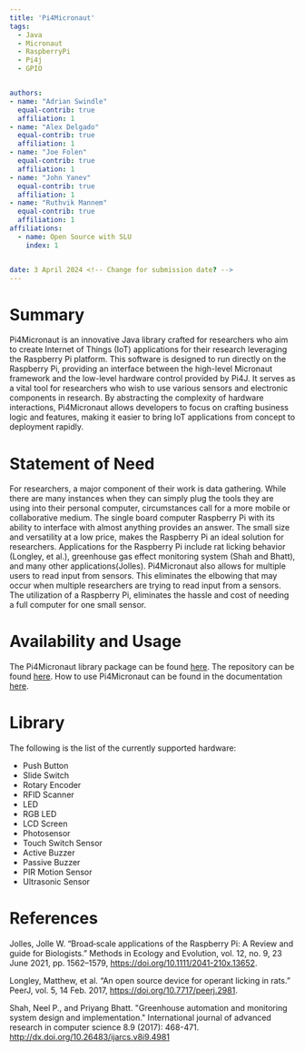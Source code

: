 ```yaml
---
title: 'Pi4Micronaut'
tags:
  - Java
  - Micronaut
  - RaspberryPi
  - Pi4j
  - GPIO


authors:
- name: "Adrian Swindle"
  equal-contrib: true
  affiliation: 1
- name: "Alex Delgado"
  equal-contrib: true
  affiliation: 1
- name: "Joe Folen"
  equal-contrib: true
  affiliation: 1
- name: "John Yanev"
  equal-contrib: true
  affiliation: 1
- name: "Ruthvik Mannem"
  equal-contrib: true
  affiliation: 1
affiliations:
  - name: Open Source with SLU
    index: 1


date: 3 April 2024 <!-- Change for submission date? -->
---
```


# Summary

Pi4Micronaut is an innovative Java library crafted for researchers who aim to create Internet of Things (IoT) 
applications for their research leveraging the Raspberry Pi platform. This software is designed to run directly on the 
Raspberry Pi, providing an interface between the high-level Micronaut framework and the low-level hardware control 
provided by Pi4J. It serves as a vital tool for researchers who wish to use various sensors and electronic components 
in research. By abstracting the complexity of hardware interactions, Pi4Micronaut allows developers to focus on crafting
business logic and features, making it easier to bring IoT applications from concept to deployment rapidly.


<!-- Should use this: https://joss.theoj.org/papers/10.21105/joss.02584 as an example. -->

[//]: # (We need to connect every thing to Pi4Micronaut being used for research purposes. )

# Statement of Need

For researchers, a major component of their work is data gathering. While there are many instances when they can simply
plug the tools they are using into their personal computer, circumstances call for a more mobile or collaborative medium.
The single board computer Raspberry Pi with its ability to interface with almost anything provides an answer. The small
size and versatility at a low price, makes the Raspberry Pi an ideal solution for researchers. Applications for the
Raspberry Pi include rat licking behavior (Longley, et al.), greenhouse gas effect monitoring system (Shah and Bhatt),
and many other applications(Jolles). Pi4Micronaut also allows for multiple users to read input from sensors. This
eliminates the elbowing that may occur when multiple researchers are trying to read input from a sensors. The utilization
of a Raspberry Pi, eliminates the hassle and cost of needing a full computer for one small sensor. 

<!-- Find papers that use raspberry pi's with instruments that could in theory work with the Pi4Micronaut library. -->

# Availability and Usage

The Pi4Micronaut library package can be found [here](https://central.sonatype.com/artifact/io.github.oss-slu/pi4micronaut-utils).
The repository can be found [here](https://github.com/oss-slu/Pi4Micronaut). How to use Pi4Micronaut can be found in the documentation [here](https://oss-slu.github.io/Pi4Micronaut/).


# Library

The following is the list of the currently supported hardware:
* Push Button
* Slide Switch
* Rotary Encoder
* RFID Scanner
* LED
* RGB LED
* LCD Screen
* Photosensor
* Touch Switch Sensor
* Active Buzzer
* Passive Buzzer
* PIR Motion Sensor
* Ultrasonic Sensor



# References

<!-- All the citations should be something that could be reasonably used with Pi4Micronaut. -->

Jolles, Jolle W. “Broad‐scale applications of the Raspberry Pi: A Review and guide for Biologists.” Methods in Ecology and Evolution, vol. 12, no. 9, 23 June 2021, pp. 1562–1579, https://doi.org/10.1111/2041-210x.13652.
<!-- Jolles list out a bunch of research applications of Raspberry Pis. -->

Longley, Matthew, et al. “An open source device for operant licking in rats.” PeerJ, vol. 5, 14 Feb. 2017, https://doi.org/10.7717/peerj.2981.
<!-- Longley used a touch sensor, which is something we have implemented.  -->

Shah, Neel P., and Priyang Bhatt. "Greenhouse automation and monitoring system design and implementation." International journal of advanced research in computer science 8.9 (2017): 468-471. http://dx.doi.org/10.26483/ijarcs.v8i9.4981
<!-- Shah and Bhatt used a humidity sensor (along with other things) -->

